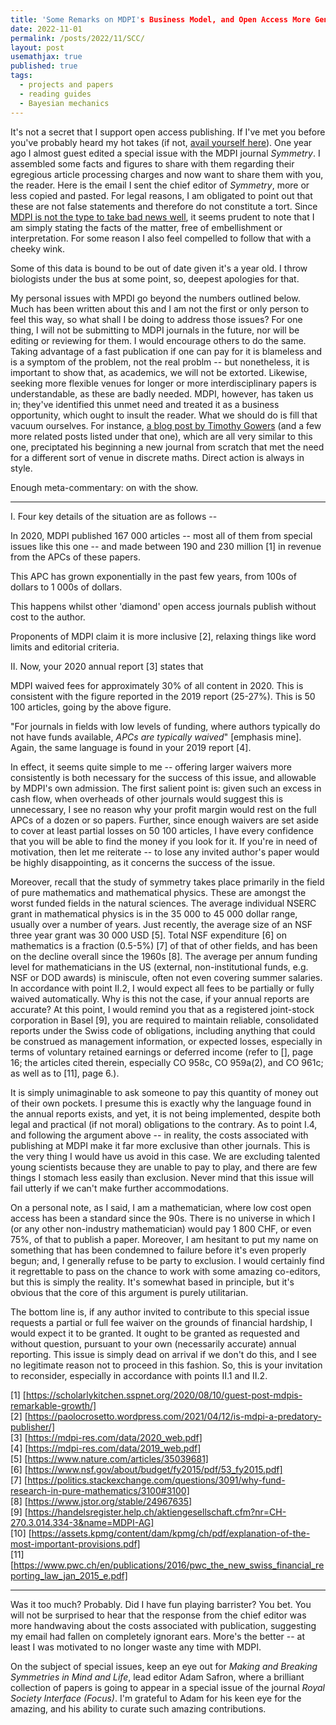 ```yaml
---
title: 'Some Remarks on MDPI's Business Model, and Open Access More Generally'
date: 2022-11-01
permalink: /posts/2022/11/SCC/
layout: post
usemathjax: true
published: true
tags:
  - projects and papers
  - reading guides
  - Bayesian mechanics
---
```


It's not a secret that I support open access publishing. If I've met you before you've probably heard my hot takes (if not, [avail yourself here](https://darsakthi.github.io/other/)). One year ago I almost guest edited a special issue with the MDPI journal _Symmetry_. I assembled some facts and figures to share with them regarding their egregious article processing charges and now want to share them with you, the reader. Here is the email I sent the chief editor of _Symmetry_, more or less copied and pasted. For legal reasons, I am obligated to point out that these are not false statements and therefore do not constitute a tort. Since [MDPI is not the type to take bad news well](https://www.chronicle.com/article/publisher-threatens-to-sue-blogger-for-1-billion/), it seems prudent to note that I am simply stating the facts of the matter, free of embellishment or interpretation. For some reason I also feel compelled to follow that with a cheeky wink. 

Some of this data is bound to be out of date given it's a year old. I throw biologists under the bus at some point, so, deepest apologies for that.

My personal issues with MPDI go beyond the numbers outlined below. Much has been written about this and I am not the first or only person to feel this way, so what shall I be doing to address those issues? For one thing, I will not be submitting to MDPI journals in the future, nor will be editing or reviewing for them. I would encourage others to do the same. Taking advantage of a fast publication if one can pay for it is blameless and is a symptom of the problem, not the real problm -- but nonetheless, it is important to show that, as academics, we will not be extorted. Likewise, seeking more flexible venues for longer or more interdisciplinary papers is understandable, as these are badly needed. MDPI, however, has taken us in; they've identified this unmet need and treated it as a business opportunity, which ought to insult the reader. What we should do is fill that vacuum ourselves. For instance, [a blog post by Timothy Gowers](https://gowers.wordpress.com/2012/01/21/elsevier-my-part-in-its-downfall/) (and a few more related posts listed under that one), which are all very similar to this one, preciptated his beginning a new journal from scratch that met the need for a different sort of venue in discrete maths. Direct action is always in style. 

Enough meta-commentary: on with the show.

---        

I. Four key details of the situation are as follows --

In 2020, MDPI published 167 000 articles -- most all of them from special issues like this one -- and made between 190 and 230 million [1] in revenue from the APCs of these papers.

This APC has grown exponentially in the past few years, from 100s of dollars to 1 000s of dollars.

This happens whilst other 'diamond' open access journals publish without cost to the author.

Proponents of MDPI claim it is more inclusive [2], relaxing things like word limits and editorial criteria.

II. Now, your 2020 annual report [3] states that 

MDPI waived fees for approximately 30% of all content in 2020. This is consistent with the figure reported in the 2019 report (25-27%). This is 50 100 articles, going by the above figure.

"For journals in fields with low levels of funding, where authors typically do not have funds available, _APCs are typically waived_" [emphasis mine]. Again, the same language is found in your 2019 report [4].

In effect, it seems quite simple to me -- offering larger waivers more consistently is both necessary for the success of this issue, and allowable by MDPI's own admission. The first salient point is: given such an excess in cash flow, when overheads of other journals would suggest this is unnecessary, I see no reason why your profit margin would rest on the full APCs of a dozen or so papers. Further, since enough waivers are set aside to cover at least partial losses on 50 100 articles, I have every confidence that you will be able to find the money if you look for it. If you're in need of motivation, then let me reiterate -- to lose any invited author's paper would be highly disappointing, as it concerns the success of the issue. 

Moreover, recall that the study of symmetry takes place primarily in the field of pure mathematics and mathematical physics. These are amongst the worst funded fields in the natural sciences. The average individual NSERC grant in mathematical physics is in the 35 000 to 45 000 dollar range, usually over a number of years. Just recently, the average size of an NSF three year grant was 30 000 USD [5]. Total NSF expenditure [6] on mathematics is a fraction (0.5-5%) [7] of that of other fields, and has been on the decline overall since the 1960s [8]. The average per annum funding level for mathematicians in the US (external, non-institutional funds, e.g. NSF or DOD awards) is miniscule, often not even covering summer salaries. In accordance with point II.2, I would expect all fees to be partially or fully waived automatically. Why is this not the case, if your annual reports are accurate? At this point, I would remind you that as a registered joint-stock corporation in Basel [9], you are required to maintain reliable, consolidated reports under the Swiss code of obligations, including anything that could be construed as management information, or expected losses, especially in terms of voluntary retained earnings or deferred income (refer to [], page 16; the articles cited therein, especially CO 958c, CO 959a(2), and CO 961c; as well as to [11], page 6.).

It is simply unimaginable to ask someone to pay this quantity of money out of their own pockets. I presume this is exactly why the language found in the annual reports exists, and yet, it is not being implemented, despite both legal and practical (if not moral) obligations to the contrary. As to point I.4, and following the argument above -- in reality, the costs associated with publishing at MDPI make it far more exclusive than other journals. This is the very thing I would have us avoid in this case. We are excluding talented young scientists because they are unable to pay to play, and there are few things I stomach less easily than exclusion. Never mind that this issue will fail utterly if we can't make further accommodations. 

On a personal note, as I said, I am a mathematician, where low cost open access has been a standard since the 90s. There is no universe in which I (or any other non-industry mathematician) would pay 1 800 CHF, or even 75%, of that to publish a paper. Moreover, I am hesitant to put my name on something that has been condemned to failure before it's even properly begun; and, I generally refuse to be party to exclusion. I would certainly find it regrettable to pass on the chance to work with some amazing co-editors, but this is simply the reality. It's somewhat based in principle, but it's obvious that the core of this argument is purely utilitarian.

The bottom line is, if any author invited to contribute to this special issue requests a partial or full fee waiver on the grounds of financial hardship, I would expect it to be granted. It ought to be granted as requested and without question, pursuant to your own (necessarily accurate) annual reporting. This issue is simply dead on arrival if we don't do this, and I see no legitimate reason not to proceed in this fashion. So, this is your invitation to reconsider, especially in accordance with points II.1 and II.2.

[1] [https://scholarlykitchen.sspnet.org/2020/08/10/guest-post-mdpis-remarkable-growth/]      
[2] [https://paolocrosetto.wordpress.com/2021/04/12/is-mdpi-a-predatory-publisher/]      
[3] [https://mdpi-res.com/data/2020_web.pdf]      
[4] [https://mdpi-res.com/data/2019_web.pdf]      
[5] [https://www.nature.com/articles/35039681]      
[6] [https://www.nsf.gov/about/budget/fy2015/pdf/53_fy2015.pdf]      
[7] [https://politics.stackexchange.com/questions/3091/why-fund-research-in-pure-mathematics/3100#3100]      
[8] [https://www.jstor.org/stable/24967635]      
[9] [https://handelsregister.help.ch/aktiengesellschaft.cfm?nr=CH-270.3.014.334-3&name=MDPI-AG]      
[10] [https://assets.kpmg/content/dam/kpmg/ch/pdf/explanation-of-the-most-important-provisions.pdf]      
[11] [https://www.pwc.ch/en/publications/2016/pwc_the_new_swiss_financial_reporting_law_jan_2015_e.pdf]      

---        

Was it too much? Probably. Did I have fun playing barrister? You bet. You will not be surprised to hear that the response from the chief editor was more handwaving about the costs associated with publication, suggesting my email had fallen on completely ignorant ears. More's the better -- at least I was motivated to no longer waste any time with MDPI. 

On the subject of special issues, keep an eye out for _Making and Breaking Symmetries in Mind and Life_, lead editor Adam Safron, where a brilliant collection of papers is going to appear in a special issue of the journal _Royal Society Interface (Focus)_. I'm grateful to Adam for his keen eye for the amazing, and his ability to curate such amazing contributions.
